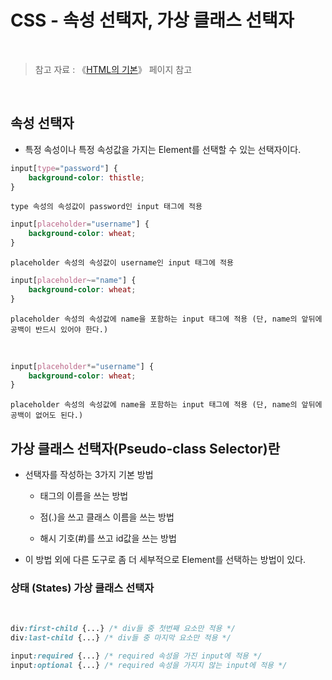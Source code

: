 # CSS - 속성 선택자, 가상 클래스 선택자

<br/>

>  참고 자료 : 《<a href="https://github.com/SangYoonLee1231/TIL/blob/main/HTML%20%26%20CSS/html_basic_concept.md">HTML의 기본</a>》 페이지 참고

<br/>

## 속성 선택자

* 특정 속성이나 특정 속성값을 가지는 Element를 선택할 수 있는 선택자이다.

```css
input[type="password"] {
    background-color: thistle;
}
```
    type 속성의 속성값이 password인 input 태그에 적용

```css
input[placeholder="username"] {
    background-color: wheat;
}
```
    placeholder 속성의 속성값이 username인 input 태그에 적용

```css
input[placeholder~="name"] {
    background-color: wheat;
}
```
    placeholder 속성의 속성값에 name을 포함하는 input 태그에 적용 (단, name의 앞뒤에 공백이 반드시 있어야 한다.)
<br/>

```css
input[placeholder*="username"] {
    background-color: wheat;
}
```
    placeholder 속성의 속성값에 name을 포함하는 input 태그에 적용 (단, name의 앞뒤에 공백이 없어도 된다.)

## 가상 클래스 선택자(Pseudo-class Selector)란

* 선택자를 작성하는 3가지 기본 방법

    * 태그의 이름을 쓰는 방법

    * 점(.)을 쓰고 클래스 이름을 쓰는 방법

    * 해시 기호(#)를 쓰고 id값을 쓰는 방법

* 이 방법 외에 다른 도구로 좀 더 세부적으로 Element를 선택하는 방법이 있다.

### 상태 (States) 가상 클래스 선택자

<br/>

```css
div:first-child {...} /* div들 중 첫번째 요소만 적용 */
div:last-child {...} /* div들 중 마지막 요소만 적용 */
```

```css
input:required {...} /* required 속성을 가진 input에 적용 */
input:optional {...} /* required 속성을 가지지 않는 input에 적용 */
```
